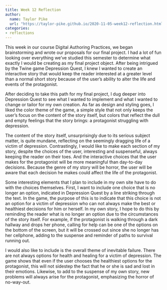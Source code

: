 ```yaml
---
title: Week 12 Reflection
author:
  name: Taylor Pike
  url: "https://taylor-pike.github.io/2020-11-05-week12-reflection.html"
categories:
- reflections
---
```


This week in our course Digital Authoring Practices, we began brainstorming and wrote our proposals for our final project. I had a lot of fun looking over everything we’ve studied this semester to determine what exactly I would be creating as my final project object. After being intrigued by the Twine game Depression Quest, I knew I wanted to create an interactive story that would keep the reader interested at a greater level than a normal short story because of the user’s ability to alter the life and events of the protagonist.

After deciding to take this path for my final project, I dug deeper into Depression Quest to see what I wanted to implement and what I wanted to change or tailor for my own creation. As far as design and styling goes, I liked the color theme of the game, a simple style that not only keeps the user’s focus on the content of the story itself, but colors that reflect the dull and empty feelings that the story brings: a protagonist struggling with depression.

The content of the story itself, unsurprisingly due to its serious subject matter, is quite mundane, reflecting on the seemingly dragging life of a victim of depression. Contrastingly, I would like to make each section of my story, despite the choices of the user, interesting and suspenseful, always keeping the reader on their toes. And the interactive choices that the user makes for the protagonist will be more meaningful than day-to-day decisions. Because the genre of my story will be horror, the user will be aware that each decision he makes could affect the life of the protagonist.

Some interesting elements that I plan to include in my own site have to do with the choices themselves. First, I want to include one choice that is no longer an option, indicated in Depression Quest by a line striking through the text. In the game, the purpose of this is to indicate that this choice is not an option for a victim of depression who can not always make the best or healthiest decisions for him or herself. In my own story, I hope to do this by reminding the reader what is no longer an option due to the circumstances of the story itself. For example, if the protagonist is walking through a dark hallway and drops her phone, calling for help can be one of the options on the bottom of the screen, but it will be crossed out since she no longer has her cellphone, adding to the suspense and reminder of paths to survival running out.

I would also like to include is the overall theme of inevitable failure. There are not always options for health and healing for a victim of depression. The game shows that even if the user chooses the healthiest options for the protagonist, this will not sidestep the fact that he or she is sad and lost in their emotions. Likewise, to add to the suspense of my own story, new problems will always arise for the protagonist, emphasizing the horror of no-way-out.
